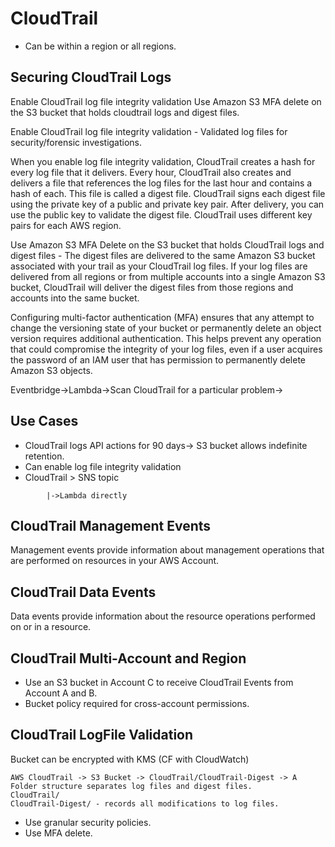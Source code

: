 # CloudTrail

- Can be within a region or all regions.

## Securing CloudTrail Logs

Enable CloudTrail log file integrity validation
Use Amazon S3 MFA delete on the S3 bucket that holds cloudtrail logs and digest files.

Enable CloudTrail log file integrity validation - Validated log files for security/forensic investigations.

When you enable log file integrity validation, CloudTrail creates a hash for every log file that it delivers. Every hour, CloudTrail also creates and delivers a file that references the log files for the last hour and contains a hash of each. This file is called a digest file. CloudTrail signs each digest file using the private key of a public and private key pair. After delivery, you can use the public key to validate the digest file. CloudTrail uses different key pairs for each AWS region.

Use Amazon S3 MFA Delete on the S3 bucket that holds CloudTrail logs and digest files - The digest files are delivered to the same Amazon S3 bucket associated with your trail as your CloudTrail log files. If your log files are delivered from all regions or from multiple accounts into a single Amazon S3 bucket, CloudTrail will deliver the digest files from those regions and accounts into the same bucket.

Configuring multi-factor authentication (MFA) ensures that any attempt to change the versioning state of your bucket or permanently delete an object version requires additional authentication. This helps prevent any operation that could compromise the integrity of your log files, even if a user acquires the password of an IAM user that has permission to permanently delete Amazon S3 objects.


Eventbridge->Lambda->Scan CloudTrail for a particular problem->

## Use Cases

- CloudTrail logs API actions for 90 days-> S3 bucket allows indefinite retention.
- Can enable log file integrity validation
- CloudTrail > SNS topic

```` CloudTrail -> CloudWatch logs -> Metric filter -> CloudWatch Alarm -> Lambda/SNS Topic 
        |->Lambda directly
````

## CloudTrail Management Events

Management events provide information about management operations that are performed on resources in your AWS Account.

## CloudTrail Data Events

Data events provide information about the resource operations performed on or in a resource.

## CloudTrail Multi-Account and Region

- Use an S3 bucket in Account C to receive CloudTrail Events from Account A and B.
- Bucket policy required for cross-account permissions.

## CloudTrail LogFile Validation

Bucket can be encrypted with KMS (CF with CloudWatch)

```` 
AWS CloudTrail -> S3 Bucket -> CloudTrail/CloudTrail-Digest -> A Folder structure separates log files and digest files.
CloudTrail/
CloudTrail-Digest/ - records all modifications to log files.
````

- Use granular security policies.
- Use MFA delete.

